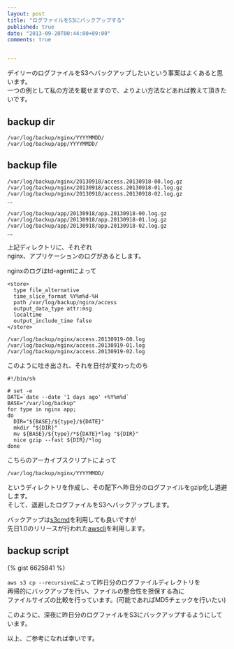 ```yaml
---
layout: post
title: "ログファイルをS3にバックアップする"
published: true
date: "2013-09-20T00:44:00+09:00"
comments: true


---
```


デイリーのログファイルをS3へバックアップしたいという事案はよくあると思います。  
一つの例として私の方法を載せますので、よりよい方法などあれば教えて頂きたいです。

## backup dir 

`/var/log/backup/nginx/YYYYMMDD/`  
`/var/log/backup/app/YYYYMMDD/`  

## backup file

`/var/log/backup/nginx/20130918/access.20130918-00.log.gz`
`/var/log/backup/nginx/20130918/access.20130918-01.log.gz`
`/var/log/backup/nginx/20130918/access.20130918-02.log.gz`  
...
  

`/var/log/backup/app/20130918/app.20130918-00.log.gz`
`/var/log/backup/app/20130918/app.20130918-01.log.gz`
`/var/log/backup/app/20130918/app.20130918-02.log.gz`  
...


上記ディレクトリに、それぞれ  
nginx、アプリケーションのログがあるとします。  
  
nginxのログはtd-agentによって

```
<store>
  type file_alternative
  time_slice_format %Y%m%d-%H
  path /var/log/backup/nginx/access
  output_data_type attr:msg
  localtime
  output_include_time false
</store>
```

`/var/log/backup/nginx/access.20130919-00.log`
`/var/log/backup/nginx/access.20130919-01.log`
`/var/log/backup/nginx/access.20130919-02.log`

このように吐き出され、それを日付が変わったのち

```
#!/bin/sh

# set -e
DATE=`date --date '1 days ago' +%Y%m%d`
BASE="/var/log/backup"
for type in nginx app;
do
  DIR="${BASE}/${type}/${DATE}"
  mkdir "${DIR}"
  mv ${BASE}/${type}/*${DATE}*log "${DIR}"
  nice gzip --fast ${DIR}/*log
done
```

こちらのアーカイブスクリプトによって

`/var/log/backup/nginx/YYYYMMDD/`

というディレクトリを作成し、その配下へ昨日分のログファイルをgzip化し退避します。  
そして、退避したログファイルをS3へバックアップします。

バックアップは[s3cmd](http://s3tools.org/s3cmd)を利用しても良いですが  
先日1.0のリリースが行われた[awscli](https://github.com/aws/aws-cli)を利用します。

## backup script

{% gist 6625841 %}

`aws s3 cp --recursive`によって昨日分のログファイルディレクトリを  
再帰的にバックアップを行い、ファイルの整合性を担保する為に  
ファイルサイズの比較を行っています。(可能であればMD5チェックを行いたい)
  
このように、深夜に昨日分のログファイルをS3にバックアップするようにしています。  
  
以上、ご参考になれば幸いです。
